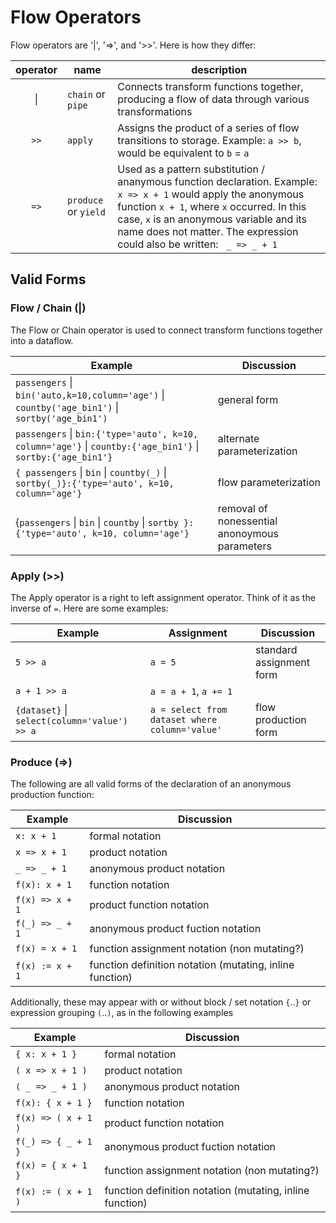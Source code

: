 # Flow Operators

Flow operators are '|', '=>', and '>>'.  Here is how they differ:

operator | name | description
:---: | --- | ---
&#124; | `chain` or `pipe` | Connects transform functions together, producing a flow of data through various transformations 
`>>` | `apply` | Assigns the product of a series of flow transitions to storage.  Example: `a >> b`, would be equivalent to `b` = `a`
`=>` | `produce` or `yield` |  Used as a pattern substitution / ananymous function declaration.  Example: `x => x + 1` would apply the anonymous function `x + 1`, where `x` occurred.  In this case, `x` is an anonymous variable and its name does not matter.  The expression could also be written: ` _ => _ + 1`

## Valid Forms

### Flow / Chain (&#124;)
The Flow or Chain operator is used to connect transform functions together into a dataflow.

Example | Discussion
--- | ---
`passengers` &#124; `bin('auto,k=10,column='age')` &#124; `countby('age_bin1')` &#124; `sortby('age_bin1')` | general form
`passengers` &#124; `bin:{'type='auto', k=10, column='age'}` &#124; `countby:{'age_bin1'}` &#124; `sortby:{'age_bin1'}` | alternate parameterization
`{ passengers` &#124; `bin` &#124; `countby(_)` &#124; `sortby(_)}:{'type='auto', k=10, column='age'}` | flow parameterization
{`passengers` &#124; `bin` &#124; `countby` &#124; `sortby }:{'type='auto', k=10, column='age'}` | removal of nonessential anonoymous parameters



### Apply (>>)
The Apply operator is a right to left assignment operator.  Think of it as the inverse of `=`.
Here are some examples:

Example | Assignment | Discussion
--- | --- | ---
`5 >> a` | `a = 5` | standard assignment form
`a + 1 >> a` | `a = a + 1`, `a += 1` |
`{dataset}` &#124; `select(column='value') >> a` | `a = select from dataset where column='value'` | flow production form




### Produce (=>)
The following are all valid forms of the declaration of an anonymous production function:

Example | Discussion
--- | ---
`x: x + 1` | formal notation
`x => x + 1` | product notation
`_ => _ + 1` | anonymous product notation
`f(x): x + 1` | function notation
`f(x) => x + 1` | product function notation
`f(_) => _ + 1` | anonymous product fuction notation
`f(x) = x + 1` | function assignment notation (non mutating?)
`f(x) := x + 1` | function definition notation (mutating, inline function)

Additionally, these may appear with or without block / set notation `{`..`}` or expression grouping `(`..`)`, as in the following examples

Example | Discussion
--- | ---
`{ x: x + 1 }` | formal notation
`( x => x + 1 )` | product notation
`( _ => _ + 1 )` | anonymous product notation
`f(x): { x + 1 }` | function notation
`f(x) => ( x + 1 )` | product function notation
`f(_) => { _ + 1 }` | anonymous product fuction notation
`f(x) = { x + 1 }` | function assignment notation (non mutating?)
`f(x) := ( x + 1 )` | function definition notation (mutating, inline function)



